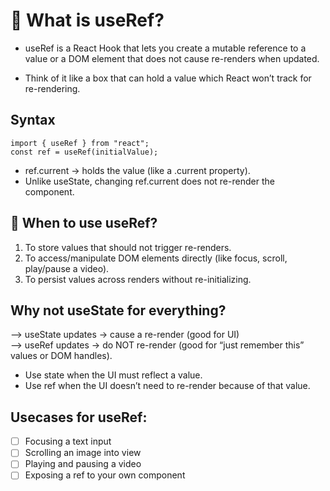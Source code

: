 # 🔹 What is useRef?

- useRef is a React Hook that lets you create a mutable reference to a value or a DOM element that does not cause re-renders when updated.

- Think of it like a box that can hold a value which React won’t track for re-rendering.

## Syntax
```
import { useRef } from "react";
const ref = useRef(initialValue);
```
- ref.current → holds the value (like a .current property).
- Unlike useState, changing ref.current does not re-render the component.

## 🔹 When to use useRef?

1. To store values that should not trigger re-renders.
2. To access/manipulate DOM elements directly (like focus, scroll, play/pause a video).
3. To persist values across renders without re-initializing.

## Why not useState for everything?

--> useState updates → cause a re-render (good for UI)  
--> useRef updates → do NOT re-render (good for “just remember this” values or DOM handles).

- Use state when the UI must reflect a value.
- Use ref when the UI doesn’t need to re-render because of that value.

## Usecases for useRef: 
- [ ] Focusing a text input
- [ ] Scrolling an image into view
- [ ] Playing and pausing a video
- [ ] Exposing a ref to your own component
